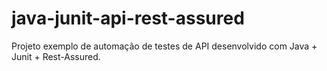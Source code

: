 # java-junit-api-rest-assured
Projeto exemplo de automação de testes de API desenvolvido com Java + Junit + Rest-Assured.
